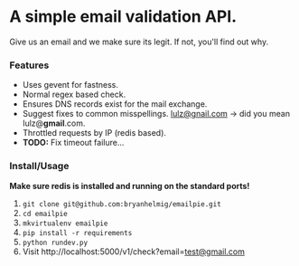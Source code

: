 # A simple email validation API.

Give us an email and we make sure its legit. If not, you'll find out why.


### Features

* Uses gevent for fastness.
* Normal regex based check.
* Ensures DNS records exist for the mail exchange.
* Suggest fixes to common misspellings. lulz@gnail.com -> did you mean lulz@**gmail**.com.
* Throttled requests by IP (redis based).
* **TODO:** Fix timeout failure...


### Install/Usage

**Make sure redis is installed and running on the standard ports!**

1. `git clone git@github.com:bryanhelmig/emailpie.git`
2. `cd emailpie`
3. `mkvirtualenv emailpie`
4. `pip install -r requirements`
5. `python rundev.py`
6. Visit http://localhost:5000/v1/check?email=test@gmail.com
